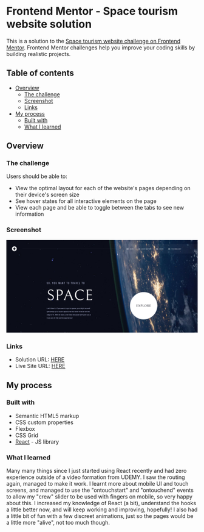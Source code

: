 # Frontend Mentor - Space tourism website solution

This is a solution to the [Space tourism website challenge on Frontend Mentor](https://www.frontendmentor.io/challenges/space-tourism-multipage-website-gRWj1URZ3). Frontend Mentor challenges help you improve your coding skills by building realistic projects. 

## Table of contents

- [Overview](#overview)
  - [The challenge](#the-challenge)
  - [Screenshot](#screenshot)
  - [Links](#links)
- [My process](#my-process)
  - [Built with](#built-with)
  - [What I learned](#what-i-learned)

## Overview

### The challenge

Users should be able to:

- View the optimal layout for each of the website's pages depending on their device's screen size
- See hover states for all interactive elements on the page
- View each page and be able to toggle between the tabs to see new information

### Screenshot

![](./screenshot.png)

### Links

- Solution URL: [HERE](https://www.frontendmentor.io/solutions/space-tourism-website-react-jsx-css-_BIGp6E_L4)
- Live Site URL: [HERE](https://floriouffreyt.github.io/25_space_tourism_website/)

## My process

### Built with

- Semantic HTML5 markup
- CSS custom properties
- Flexbox
- CSS Grid
- [React](https://reactjs.org/) - JS library

### What I learned

Many many things since I just started using React recently and had zero experience outside of a video formation from UDEMY.
I saw the routing again, managed to make it work.
I learnt more about mobile UI and touch screens, and managed to use the "ontouchstart" and "ontouchend" events to allow my "crew" slider to be used with fingers on mobile, so very happy about this.
I increased my knowledge of React (a bit), understand the hooks a little better now, and will keep working and improving, hopefully!
I also had a little bit of fun with a few discreet animations, just so the pages would be a little more "alive", not too much though.